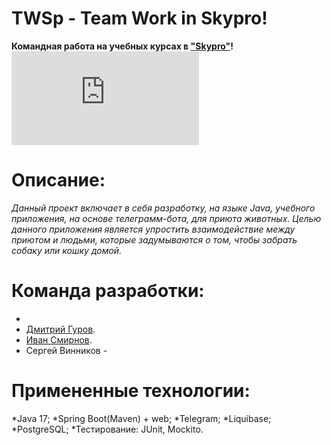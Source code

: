 # TWSp - Team Work in Skypro!
**Командная работа на учебных курсах в ["Skypro"](https://my.sky.pro)!**
![Image alt](https://github.com/IKS-cod/-TWSp/blob/main/%D0%9F%D1%80%D0%B8%D1%8E%D1%82%20%D0%B4%D0%BB%D1%8F%20%D0%B6%D0%B8%D0%B2%D0%BE%D1%82%D0%BD%D1%8B%D1%85.html)
# Описание:
_Данный проект включает в себя разработку, на языке Java, учебного приложения, на основе телеграмм-бота, для приюта животных. Целью данного приложения является упростить взаимодействие между приютом и людьми, которые задумываются о том, чтобы забрать собаку или кошку домой._
# Команда разработки:
*
* [Дмитрий Гуров](https://github.com/gdsStern).
* [Иван Смирнов](https://github.com/IKS-cod).
* Сергей Винников -
# Примененные технологии:
*Java 17;
*Spring Boot(Maven) + web;
*Telegram;
*Liquibase;
*PostgreSQL;
*Тестирование: JUnit, Mockito.
